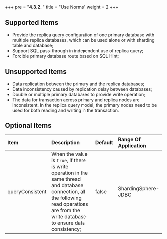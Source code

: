 +++
pre = "<b>4.3.2. </b>"
title = "Use Norms"
weight = 2
+++

## Supported Items

* Provide the replica query configuration of one primary database with multiple replica databases, which can be used alone or with sharding table and database;
* Support SQL pass-through in independent use of replica query;
* Forcible primary database route based on SQL Hint;

## Unsupported Items

* Data replication between the primary and the replica databases;
* Data inconsistency caused by replication delay between databases;
* Double or multiple primary databases to provide write operation;
* The data for transaction across primary and replica nodes are inconsistent. 
In the replica query model, the primary nodes need to be used for both reading and writing in the transaction.

## Optional Items

| Item            | Description                                                                                                                                                                                 | Default | Range Of Application |
|:--------------- |:------------------------------------------------------------------------------------------------------------------------------------------------------------------------------------------- |:------- |:-------------------- |
| queryConsistent | When the value is `true`, if there is write operation in the same thread and database connection, all the following read operations are from the write database to ensure data consistency; | false   | ShardingSphere-JDBC  |
